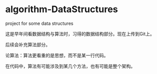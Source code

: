 # algorithm-DataStructures
project for some data structures

这是早年间看数据结构与算法时，习得的数据结构部分。现在上传到Git上。

后续会补充算法部分。

论算法：算法更看重的是思想，而不是某一行代码。

在代码中，算法有可能涉及到某几个方法，也有可能是整个架构。
